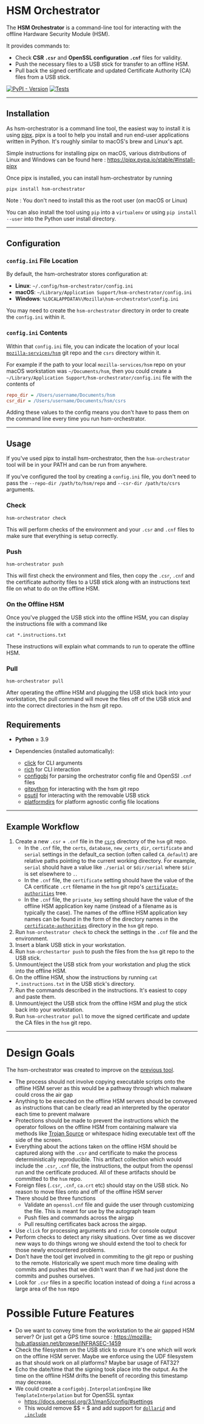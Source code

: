 # HSM Orchestrator

The **HSM Orchestrator** is a command-line tool for interacting with the offline Hardware Security Module (HSM).

It provides commands to:

* Check **CSR `.csr`** and **OpenSSL configuration `.cnf`** files for validity.
* Push the necessary files to a USB stick for transfer to an offline HSM.
* Pull back the signed certificate and updated Certificate Authority (CA) files from a USB stick.

[![PyPI - Version](https://img.shields.io/pypi/v/hsm-orchestrator)](https://pypi.org/project/hsm-orchestrator/) [![Tests](https://github.com/mozilla/hsm-orchestrator/actions/workflows/tests.yml/badge.svg)](https://github.com/mozilla/hsm-orchestrator/actions/workflows/tests.yml)

---

## Installation

As hsm-orchestrator is a command line tool, the easiest way to install it is using [pipx](https://pipx.pypa.io/stable/).
pipx is a tool to help you install and run end-user applications written in Python. It's roughly similar to macOS's
brew and Linux's apt.

Simple instructions for installing pipx on macOS, various distributions of Linux and Windows can be found here :
https://pipx.pypa.io/stable/#install-pipx

Once pipx is installed, you can install hsm-orchestrator by running

`pipx install hsm-orchestrator`

Note : You don't need to install this as the root user (on macOS or Linux)

You can also install the tool using `pip` into a `virtualenv` or using `pip install --user` into the Python user
install directory.

---

## Configuration

### `config.ini` File Location

By default, the hsm-orchestrator stores configuration at:

* **Linux**: `~/.config/hsm-orchestrator/config.ini`
* **macOS**: `~/Library/Application Support/hsm-orchestrator/config.ini`
* **Windows**: `%LOCALAPPDATA%\Mozilla\hsm-orchestrator\config.ini`

You may need to create the `hsm-orchestrator` directory in order to create the `config.ini` within it.

### `config.ini` Contents

Within that `config.ini` file, you can indicate the location of your local [
`mozilla-services/hsm`](https://github.com/mozilla-services/hsm) git repo
and the `csrs` directory within it.

For example if the path to your local `mozilla-services/hsm` repo on your macOS workstation was `~/Documents/hsm`,
then you could create a `~/Library/Application Support/hsm-orchestrator/config.ini` file with the contents of

```ini
repo_dir = /Users/username/Documents/hsm
csr_dir = /Users/username/Documents/hsm/csrs
```

Adding these values to the config means you don't have to pass them on the command line every time you run
hsm-orchestrator.

---

## Usage

If you've used pipx to install hsm-orchestrator, then the `hsm-orchestrator` tool will be in your PATH and can be
run from anywhere.

If you've configured the tool by creating a `config.ini` file, you don't need to pass the `--repo-dir /path/to/hsm/repo`
and `--csr-dir /path/to/csrs` arguments.

### Check

`hsm-orchestrator check`

This will perform checks of the environment and your `.csr` and `.cnf` files to make sure that everything is setup
correctly.

### Push

`hsm-orchestrator push`

This will first check the environment and files, then copy the `.csr`, `.cnf` and the certificate authority files to a
USB stick along with an instructions text file on what to do on the offline HSM.

### On the Offline HSM

Once you've plugged the USB stick into the offline HSM, you can display the instructions file with a command like

`cat *.instructions.txt`

These instructions will explain what commands to run to operate the offline HSM.

### Pull

`hsm-orchestrator pull`

After operating the offline HSM and plugging the USB stick back into your workstation, the pull command will move the
files off of the USB stick and into the correct directories in the hsm git repo.

## Requirements

* **Python** ≥ 3.9
* Dependencies (installed automatically):

    * [click](https://click.palletsprojects.com/) for CLI arguments
    * [rich](https://rich.readthedocs.io/) for CLI interaction
    * [configobj](https://configobj.readthedocs.io/) for parsing the orchestrator config file and OpenSSl `.cnf` files
    * [gitpython](https://gitpython.readthedocs.io/) for interacting with the hsm git repo
    * [psutil](https://psutil.readthedocs.io/) for interacting with the removable USB stick
    * [platformdirs](https://platformdirs.readthedocs.io/) for platform agnostic config file locations

---

## Example Workflow

1. Create a new `.csr` + `.cnf` file in the [`csrs`](https://github.com/mozilla-services/hsm/tree/main/csrs) directory
   of the `hsm` git repo.
    * In the `.cnf` file, the `certs`, `database`, `new_certs_dir`, `certificate` and `serial` settings in the
      default_ca section (often called `CA_default`) are relative paths pointing to the current working directory. For
      example, `serial` should have a value like `./serial` or `$dir/serial` where `$dir` is set elsewhere to `.`.
    * In the `.cnf` file, the `certificate` setting should have the value of the CA certificate `.crt` filename in the
      `hsm` git repo's
      [`certificate-authorities`](https://github.com/mozilla-services/hsm/tree/main/certificate-authorities)
      tree.
    * In the `.cnf` file, the `private_key` setting should have the value of the offline HSM application key name
      (instead of a filename as is typically the case). The names of the offline HSM application key names can be found
      in the form of the directory names in the
      [`certificate-authorities`](https://github.com/mozilla-services/hsm/tree/main/certificate-authorities) directory
      in the `hsm` git repo.
2. Run `hsm-orchestrator check` to check the settings in the `.cnf` file and the environment.
3. Insert a blank USB stick in your workstation.
4. Run `hsm-orchestartor push` to push the files from the `hsm` git repo to the USB stick.
5. Unmount/eject the USB stick from your workstation and plug the stick into the offline HSM.
6. On the offline HSM, show the instructions by running `cat *.instructions.txt` in the USB stick's directory.
7. Run the commands described in the instructions. It's easiest to copy and paste them.
8. Unmount/eject the USB stick from the offline HSM and plug the stick back into your workstation.
9. Run `hsm-orchestrator pull` to move the signed certificate and update the CA files in the `hsm` git repo.

---

# Design Goals

The hsm-orchestrator was created to improve on the
[previous tool](https://github.com/mozilla-services/hsm/blob/72bf80c5812c9aa07c2a633872e014de0c86ac20/hsm).

* The process should not involve copying executable scripts onto the offline HSM server
  as this would be a pathway through which malware could cross the air gap
* Anything to be executed on the offline HSM servers should be conveyed as instructions
  that can be clearly read an interpreted by the operator each time to prevent malware
* Protections should be made to prevent the instructions which the operator follows on the
  offline HSM from containing malware via methods like [Trojan Source](https://en.wikipedia.org/wiki/Trojan_Source)
  or whitespace hiding executable text off the side of the screen.
* Everything about the actions taken on the offline HSM should be captured along with the
  `.csr` and certificate to make the process deterministically reproducible. This artifact collection
  which would include the `.csr`, `.cnf` file, the instructions, the output from the openssl run
  and the certificate produced. All of these artifacts should be committed to the `hsm` repo.
* Foreign files (`.csr`, `.cnf`, `ca.crt` etc) should stay on the USB stick. No reason to move files onto
  and off of the offline HSM server
* There should be three functions
    * Validate an `openssl.cnf` file and guide the user through customizing the file.
      This is meant for use by the autograph team
    * Push files and commands across the airgap
    * Pull resulting certificates back across
      the airgap.
* Use `click` for processing arguments and `rich` for console output
* Perform checks to detect any risky situations. Over time as we discover new ways to do things wrong
  we should extend the tool to check for those newly encountered problems.
* Don't have the tool get involved in commiting to the git repo or pushing to the remote. Historically
  we spent much more time dealing with commits and pushes that we didn't want than if we had
  just done the commits and pushes ourselves.
* Look for `.csr` files in a specific location instead of doing a `find` across a large area of the `hsm`
  repo

# Possible Future Features

* Do we want to convey time from the workstation to the air gapped HSM server? Or just get
  a GPS time source : https://mozilla-hub.atlassian.net/browse/INFRASEC-1459
* Check the filesystem on the USB stick to ensure it's one which will work on the offline HSM server.
  Maybe we enforce using the UDF filesystem as that should work on all platforms? Maybe bar usage of FAT32?
* Echo the date/time that the signing took place into the output. As the time on the offline HSM drifts
  the benefit of recording this timestamp may decrease.
* We could create a `configobj.InterpolationEngine` like `TemplateInterpolation` but for OpenSSL syntax
    * https://docs.openssl.org/3.1/man5/config/#settings
    * This would remove $$ = $ and add support for [`dollarid`](https://docs.openssl.org/3.1/man5/config/#directives)
      and [`.include`](https://docs.openssl.org/3.1/man5/config/#directives)
